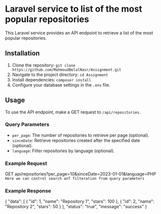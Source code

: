 # Laravel service to list of the most popular repositories

This Laravel service provides an API endpoint to retrieve a list of the most popular repositories.

## Installation

1. Clone the repository: `git clone https://github.com/MahmoudBelalNasr/Assignment.git`
2. Navigate to the project directory: `cd Assignment`
3. Install dependencies: `composer install`
4. Configure your database settings in the `.env` file.

## Usage

To use the API endpoint, make a GET request to `/api/repositories`.

### Query Parameters

- `per_page`: The number of repositories to retrieve per page (optional).
- `sinceDate`: Retrieve repositories created after the specified date (optional).
- `language`: Filter repositories by language (optional).

### Example Request
GET api/repositories?per_page=10&sinceDate=2023-01-01&language=PHP
`Here we can control search anf filteration from query parameters`


### Example Response
{
    "data": [
        {
            "id": 1,
            "name": "Repository 1",
            "stars": 100
        },
        {
            "id": 2,
            "name": "Repository 2",
            "stars": 50
        }
    ],
    "status": "true",
    "message": "success"
}
